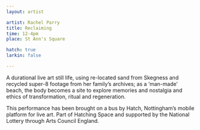 ```yaml
---
layout: artist

artist: Rachel Parry
title: Reclaiming
time: 12-4pm
place: St Ann's Square

hatch: true
larkin: false

---
```


A durational live art still life, using re-located sand from Skegness and recycled super-8 footage from her family’s archives; as a ‘man-made’ beach, the body becomes a site to explore memories and nostalgia and ethics of transformation, ritual and regeneration. 
   
This performance has been brought on a bus by Hatch, Nottingham’s mobile platform for live art. Part of Hatching Space and supported by the National Lottery through Arts Council England.